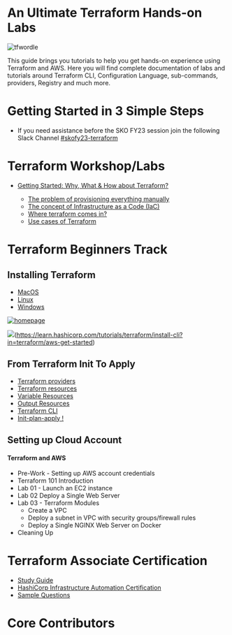 # An Ultimate Terraform Hands-on Labs

![tfwordle](https://github.com/zscaler-bd-sa/terraform-se-skofy23/blob/master/images/tfwordle.png)

This guide brings you tutorials to help you get hands-on experience using Terraform and AWS. Here you will find complete documentation of labs and tutorials around Terraform CLI, Configuration Language, sub-commands, providers, Registry and much more.

#  Getting Started in 3 Simple Steps

- If you need assistance before the SKO FY23 session join the following Slack Channel [#skofy23-terraform](#skofy23-terraform)

# Terraform Workshop/Labs

- [Getting Started: Why, What & How about Terraform?](getting-started/README.md)

   - [The problem of provisioning everything manually](getting-started/the-problem.md)
   - [The concept of Infrastructure as a Code (IaC)](getting-started/iac.md)
   - [Where terraform comes in?](getting-started/terraform.md)
   - [Use cases of Terraform](getting-started/use-cases.md)


# Terraform Beginners Track

## Installing Terraform

  - [MacOS](https://github.com/zscaler-bd-sa/terraform-se-skofy23/blob/master/beginners/installation/mac/README.md)
  - [Linux](https://github.com/zscaler-bd-sa/terraform-se-skofy23/tree/master/beginners/installation/linux)
  - [Windows](https://github.com/zscaler-bd-sa/terraform-se-skofy23/tree/master/beginners/installation/windows)

[![homepage](http://commonmark.org/help/images/favicon.png)](http://commonmark.org "Redirect to homepage")


![](../../../images/terraform-installation-logo.png)(https://learn.hashicorp.com/tutorials/terraform/install-cli?in=terraform/aws-get-started)
## From Terraform Init To Apply

  - [Terraform providers](https://github.com/zscaler-bd-sa/terraform-se-skofy23/blob/master/beginners/providers/Terraform_Providers.md)
  - [Terraform resources](https://github.com/zscaler-bd-sa/terraform-se-skofy23/blob/master/beginners/resources/Terraform_Resources.md)
  - [Variable Resources](https://github.com/zscaler-bd-sa/terraform-se-skofy23/blob/master/beginners/resources/variables/README.md)
  - [Output Resources](https://github.com/zscaler-bd-sa/terraform-se-skofy23/blob/master/beginners/resources/output/README.md)
  - [Terraform CLI](https://github.com/zscaler-bd-sa/terraform-se-skofy23/blob/master/beginners/CLI/README.md)
  - [Init-plan-apply !](https://github.com/zscaler-bd-sa/terraform-se-skofy23/blob/master/beginners/init-plan-apply/README.md)

## Setting up Cloud Account

#### Terraform and AWS

  - Pre-Work - Setting up AWS account credentials
  - Terraform 101 Introduction
  - Lab 01 - Launch an EC2 instance
  - Lab 02 Deploy a Single Web Server
  - Lab 03 - Terraform Modules
    - Create a VPC
    - Deploy a subnet in VPC with security groups/firewall  rules
    - Deploy a Single NGINX Web Server on Docker
  - Cleaning Up

# Terraform Associate Certification

- [Study Guide](https://learn.hashicorp.com/terraform/certification/terraform-associate-study-guide) <br>
- [HashiCorp Infrastructure Automation Certification](https://www.hashicorp.com/certification/terraform-associate/)<br>
- [Sample Questions](https://learn.hashicorp.com/terraform/certification/terraform-associate-sample-questions)<br>

# Core Contributors
